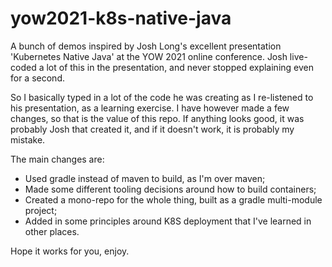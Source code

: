 # yow2021-k8s-native-java
A bunch of demos inspired by Josh Long's excellent presentation 'Kubernetes Native Java' at the YOW 2021 online conference.
Josh live-coded a lot of this in the presentation, and never stopped explaining even for a second.

So I basically typed in a lot of the code he was creating as I re-listened to his presentation, as a learning exercise.
I have however made a few changes, so that is the value of this repo. 
If anything looks good, it was probably Josh that created it, and if it doesn't work, it is probably my mistake.

The main changes are:
- Used gradle instead of maven to build, as I'm over maven;
- Made some different tooling decisions around how to build containers;
- Created a mono-repo for the whole thing, built as a gradle multi-module project;
- Added in some principles around K8S deployment that I've learned in other places.

Hope it works for you, enjoy.
